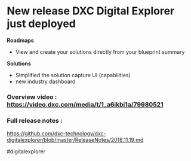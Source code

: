  
# New release DXC Digital Explorer just deployed

**Roadmaps** 
- View and create your solutions directly from your blueprint summary

**Solutions** 
- Simplified the solution capture UI (capabilities)
- new industry dashboard

### Overview video : https://video.dxc.com/media/t/1_a6ikbi1a/79980521

### Full release notes : 
https://github.com/dxc-technology/dxc-digitalexplorer/blob/master/ReleaseNotes/2018.11.19.md

#digitalexplorer

